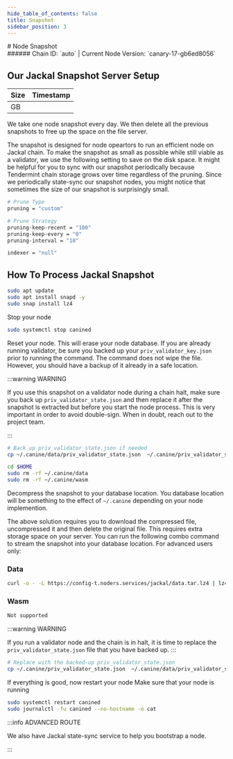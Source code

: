```yaml
---
hide_table_of_contents: false
title: Snapshot
sidebar_position: 3
---
```


<div class="h1-with-icon icon-jackal">
# Node Snapshot
</div>
###### Chain ID: `auto` | Current Node Version: `canary-17-gb6ed8056`

## Our Jackal Snapshot Server Setup

| Size   | Timestamp    |
|--------|--------------|
|  GB |   |


We take one node snapshot every day. We then delete all the previous snapshots to free up the space on the file server.

The snapshot is designed for node opeartors to run an efficient node on Jackal chain. To make the snapshot as small as possible while still viable as a validator, we use the following setting to save on the disk space. It might be helpful for you to sync with our snapshot periodically because Tendermint chain storage grows over time regardless of the pruning. Since we periodically state-sync our snapshot nodes, you might notice that sometimes the size of our snapshot is surprisingly small.

```bash title="app.toml"
# Prune Type
pruning = "custom"

# Prune Strategy
pruning-keep-recent = "100"
pruning-keep-every = "0"
pruning-interval = "10"
```

```bash title="config.toml"
indexer = "null"
```

## How To Process Jackal Snapshot
```bash
sudo apt update
sudo apt install snapd -y
sudo snap install lz4
```

Stop your node
```bash
sudo systemctl stop canined
```
Reset your node. This will erase your node database. If you are already running validator, be sure you backed up your `priv_validator_key.json` prior to running the command. The command does not wipe the file. However, you should have a backup of it already in a safe location.

:::warning WARNING

If you use this snapshot on a validator node during a chain halt, make sure you back up `priv_validator_state.json` and then replace it after the snapshot is extracted but before you start the node process. This is very important in order to avoid double-sign. When in doubt, reach out to the project team.

:::

```bash
# Back up priv_validator_state.json if needed
cp ~/.canine/data/priv_validator_state.json  ~/.canine/priv_validator_state.json

cd $HOME
sudo rm -rf ~/.canine/data
sudo rm -rf ~/.canine/wasm
```

Decompress the snapshot to your database location. You database location will be something to the effect of `~/.canine` depending on your node implemention.

The above solution requires you to download the compressed file, uncompressed it and then delete the original file. This requires extra storage space on your server. You can run the following combo command to stream the snapshot into your database location. For advanced users only:
### Data
```bash
curl -o - -L https://config-t.noders.services/jackal/data.tar.lz4 | lz4 -d | tar -x -C ~/.canine
```
### Wasm
```bash
Not supported
```

:::warning WARNING

If you run a validator node and the chain is in halt, it is time to replace the `priv_validator_state.json` file that you have backed up.
:::

```bash
# Replace with the backed-up priv_validator_state.json
cp ~/.canine/priv_validator_state.json  ~/.canine/data/priv_validator_state.json
```

If everything is good, now restart your node
Make sure that your node is running

```bash
sudo systemctl restart canined
sudo journalctl -fu canined --no-hostname -o cat
```

:::info ADVANCED ROUTE

We also have Jackal state-sync service to help you bootstrap a node.

:::